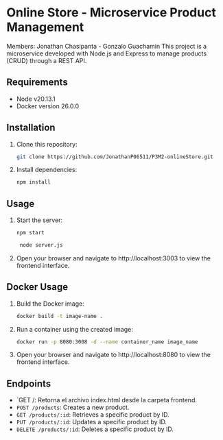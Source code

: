 # Online Store - Microservice Product Management

Members: Jonathan Chasipanta - Gonzalo Guachamin
This project is a microservice developed with Node.js and Express to manage products (CRUD) through a REST API.

## Requirements

- Node v20.13.1
- Docker version 26.0.0 

## Installation

1. Clone this repository:
    ```bash
    git clone https://github.com/JonathanP06511/P3M2-onlineStore.git
    ```

2. Install dependencies:
    ```bash
    npm install
    ```

## Usage

1. Start the server:
    ```bash
    npm start
    ```
     ```bash
      node server.js
    ```

2. Open your browser and navigate to http://localhost:3003 to view the frontend interface.
## Docker Usage

1. Build the Docker image:
    ```bash
    docker build -t image-name .
    ```

2. Run a container using the created image:
    ```bash
    docker run -p 8080:3008 -d --name container_name image_name
    ```

3. Open your browser and navigate to http://localhost:8080 to view the frontend interface.

## Endpoints

- `GET /: Retorna el archivo index.html desde la carpeta frontend.
- `POST /products`: Creates a new product.
- `GET /products/:id`: Retrieves a specific product by ID.
- `PUT /products/:id`: Updates a specific product by ID.
- `DELETE /products/:id`: Deletes a specific product by ID.
